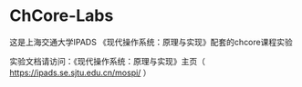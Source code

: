 # ChCore-Labs

这是上海交通大学IPADS 《现代操作系统：原理与实现》配套的chcore课程实验

实验文档请访问：《现代操作系统：原理与实现》主页（ https://ipads.se.sjtu.edu.cn/mospi/ ）

